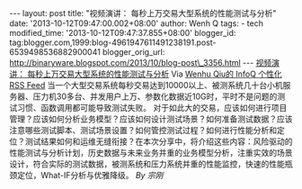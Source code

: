 --- layout: post title: "视频演讲：
每秒上万交易大型系统的性能测试与分析" date:
'2013-10-12T09:47:00.002+08:00' author: Wenh Q tags: - tech
modified\_time: '2013-10-12T09:47:37.855+08:00' blogger\_id:
tag:blogger.com,1999:blog-4961947611491238191.post-6539498536882900041
blogger\_orig\_url:
http://binaryware.blogspot.com/2013/10/blog-post\_3356.html ---
[视频演讲：
每秒上万交易大型系统的性能测试与分析](http://www.infoq.com/cn/presentations/large-trading-system-performance-testing-and-analysis)
Via [Wenhu Qiu的 InfoQ 个性化 RSS Feed](http://www.infoq.com/cn/)
当一个大型交易系统每秒交易达到10000以上、被测系统几十台小机服务器、压力机30多台、并发用户上万、参数化数据近10G时，平时不是问题的测试习惯、函数调用都可能导致测试失败。
对于如此大的交易，应该如何进行项目管理？应该如何分析业务模型？应该如何设计测试场景？如何准备测试数据？应该注意哪些测试脚本、测试场景设置？如何管控测试过程？如何进行性能分析和定位？测试结果如何和运维无缝衔接？在本次分享中，将介绍这些内容：风险驱动的性能测试与分析计划，历史数据与未来业务并重的业务模型分析，注重实效的场景设计，符合实际的测试数据，被测系统和压力系统并重的性能监控，快速的性能瓶颈定位，What-IF分析与优雅降级。
*By 宗刚*
